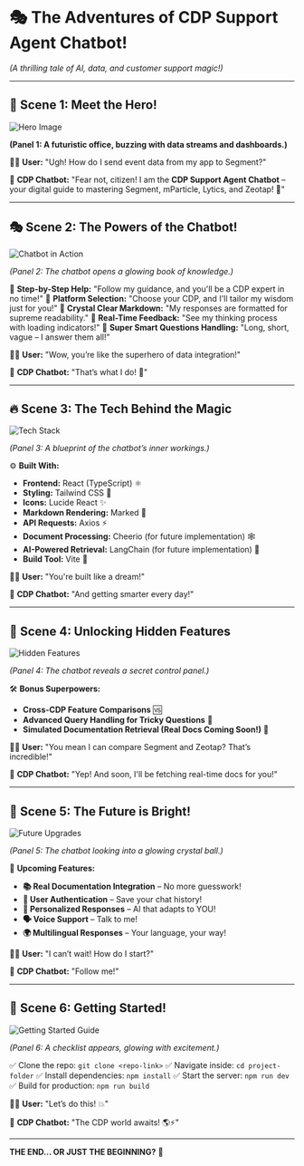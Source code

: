 # 🎭 The Adventures of CDP Support Agent Chatbot!

*(A thrilling tale of AI, data, and customer support magic!)*

---

## 📖 Scene 1: Meet the Hero!

![Hero Image](path_to_image)

**(Panel 1: A futuristic office, buzzing with data streams and dashboards.)**

👨‍💻 **User:** "Ugh! How do I send event data from my app to Segment?"

🤖 **CDP Chatbot:** "Fear not, citizen! I am the **CDP Support Agent Chatbot** – your digital guide to mastering Segment, mParticle, Lytics, and Zeotap! 🚀"

---

## 🎭 Scene 2: The Powers of the Chatbot!

![Chatbot in Action](path_to_image)

*(Panel 2: The chatbot opens a glowing book of knowledge.)*

🔹 **Step-by-Step Help:** "Follow my guidance, and you'll be a CDP expert in no time!"
🔹 **Platform Selection:** "Choose your CDP, and I'll tailor my wisdom just for you!"
🔹 **Crystal Clear Markdown:** "My responses are formatted for supreme readability."
🔹 **Real-Time Feedback:** "See my thinking process with loading indicators!"
🔹 **Super Smart Questions Handling:** "Long, short, vague – I answer them all!"

👨‍💻 **User:** "Wow, you’re like the superhero of data integration!"

🤖 **CDP Chatbot:** "That’s what I do! 💪"

---

## 🔥 Scene 3: The Tech Behind the Magic

![Tech Stack](path_to_image)

*(Panel 3: A blueprint of the chatbot’s inner workings.)*

⚙️ **Built With:**
- **Frontend:** React (TypeScript) ⚛️
- **Styling:** Tailwind CSS 🎨
- **Icons:** Lucide React ✨
- **Markdown Rendering:** Marked 📝
- **API Requests:** Axios ⚡
- **Document Processing:** Cheerio (for future implementation) 🕸️
- **AI-Powered Retrieval:** LangChain (for future implementation) 🤖
- **Build Tool:** Vite 🚀

👨‍💻 **User:** "You're built like a dream!"

🤖 **CDP Chatbot:** "And getting smarter every day!"

---

## 🚀 Scene 4: Unlocking Hidden Features

![Hidden Features](path_to_image)

*(Panel 4: The chatbot reveals a secret control panel.)*

🛠️ **Bonus Superpowers:**
- **Cross-CDP Feature Comparisons** 🆚
- **Advanced Query Handling for Tricky Questions** 🔎
- **Simulated Documentation Retrieval (Real Docs Coming Soon!)** 📜

👨‍💻 **User:** "You mean I can compare Segment and Zeotap? That’s incredible!"

🤖 **CDP Chatbot:** "Yep! And soon, I'll be fetching real-time docs for you!"

---

## 🔮 Scene 5: The Future is Bright!

![Future Upgrades](path_to_image)

*(Panel 5: The chatbot looking into a glowing crystal ball.)*

🌟 **Upcoming Features:**
- **📚 Real Documentation Integration** – No more guesswork!
- **🔐 User Authentication** – Save your chat history!
- **🎯 Personalized Responses** – AI that adapts to YOU!
- **🗣️ Voice Support** – Talk to me!
- **🌍 Multilingual Responses** – Your language, your way!

👨‍💻 **User:** "I can’t wait! How do I start?"

🤖 **CDP Chatbot:** "Follow me!"

---

## 🎯 Scene 6: Getting Started!

![Getting Started Guide](path_to_image)

*(Panel 6: A checklist appears, glowing with excitement.)*

✅ Clone the repo: `git clone <repo-link>`
✅ Navigate inside: `cd project-folder`
✅ Install dependencies: `npm install`
✅ Start the server: `npm run dev`
✅ Build for production: `npm run build`

👨‍💻 **User:** "Let’s do this! 💥"

🤖 **CDP Chatbot:** "The CDP world awaits! 🌎⚡"

---

**THE END... OR JUST THE BEGINNING?** 🚀

